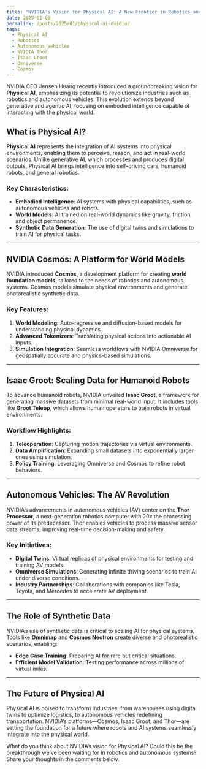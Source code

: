 ```yaml
---
title: "NVIDIA's Vision for Physical AI: A New Frontier in Robotics and Autonomous Systems"
date: 2025-01-08
permalink: /posts/2025/01/physical-ai-nvidia/
tags:
  - Physical AI
  - Robotics
  - Autonomous Vehicles
  - NVIDIA Thor
  - Isaac Groot
  - Omniverse
  - Cosmos
---
```


NVIDIA CEO Jensen Huang recently introduced a groundbreaking vision for **Physical AI**, emphasizing its potential to revolutionize industries such as robotics and autonomous vehicles. This evolution extends beyond generative and agentic AI, focusing on embodied intelligence capable of interacting with the physical world.

## What is Physical AI?

**Physical AI** represents the integration of AI systems into physical environments, enabling them to perceive, reason, and act in real-world scenarios. Unlike generative AI, which processes and produces digital outputs, Physical AI brings intelligence into self-driving cars, humanoid robots, and general robotics.

### Key Characteristics:

- **Embodied Intelligence**: AI systems with physical capabilities, such as autonomous vehicles and robots.
- **World Models**: AI trained on real-world dynamics like gravity, friction, and object permanence.
- **Synthetic Data Generation**: The use of digital twins and simulations to train AI for physical tasks.

---

## NVIDIA Cosmos: A Platform for World Models

NVIDIA introduced **Cosmos**, a development platform for creating **world foundation models**, tailored to the needs of robotics and autonomous systems. Cosmos models simulate physical environments and generate photorealistic synthetic data.

### Key Features:

1. **World Modeling**: Auto-regressive and diffusion-based models for understanding physical dynamics.
2. **Advanced Tokenizers**: Translating physical actions into actionable AI inputs.
3. **Simulation Integration**: Seamless workflows with NVIDIA Omniverse for geospatially accurate and physics-based simulations.

---

## Isaac Groot: Scaling Data for Humanoid Robots

To advance humanoid robots, NVIDIA unveiled **Isaac Groot**, a framework for generating massive datasets from minimal real-world input. It includes tools like **Groot Teleop**, which allows human operators to train robots in virtual environments.

### Workflow Highlights:

1. **Teleoperation**: Capturing motion trajectories via virtual environments.
2. **Data Amplification**: Expanding small datasets into exponentially larger ones using simulation.
3. **Policy Training**: Leveraging Omniverse and Cosmos to refine robot behaviors.

---

## Autonomous Vehicles: The AV Revolution

NVIDIA’s advancements in autonomous vehicles (AV) center on the **Thor Processor**, a next-generation robotics computer with 20x the processing power of its predecessor. Thor enables vehicles to process massive sensor data streams, improving real-time decision-making and safety.

### Key Initiatives:

- **Digital Twins**: Virtual replicas of physical environments for testing and training AV models.
- **Omniverse Simulations**: Generating infinite driving scenarios to train AI under diverse conditions.
- **Industry Partnerships**: Collaborations with companies like Tesla, Toyota, and Mercedes to accelerate AV deployment.

---

## The Role of Synthetic Data

NVIDIA’s use of synthetic data is critical to scaling AI for physical systems. Tools like **Omnimap** and **Cosmos Neotron** create diverse and photorealistic scenarios, enabling:

- **Edge Case Training**: Preparing AI for rare but critical situations.
- **Efficient Model Validation**: Testing performance across millions of virtual miles.

---

## The Future of Physical AI

Physical AI is poised to transform industries, from warehouses using digital twins to optimize logistics, to autonomous vehicles redefining transportation. NVIDIA’s platforms—Cosmos, Isaac Groot, and Thor—are setting the foundation for a future where robots and AI systems seamlessly integrate into the physical world.

What do you think about NVIDIA’s vision for Physical AI? Could this be the breakthrough we’ve been waiting for in robotics and autonomous systems? Share your thoughts in the comments below.
